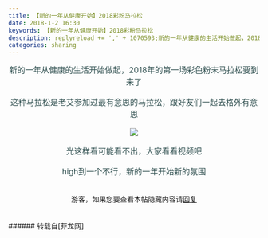```yaml
---
title: 【新的一年从健康开始】2018彩粉马拉松
date: 2018-1-2 16:30
keywords: 【新的一年从健康开始】2018彩粉马拉松
description: replyreload += ',' + 1070593;新的一年从健康的生活开始做起，2018年的第一场彩色粉末马拉松要到来了这种马拉松是老艾参加过最有意思的马拉松，跟好友们一起去格外有意思光这样看可能看不出，大家看看视频吧high到一个不行，新的一年开始新的氛围$('flv_Tbv').innerHTML=(mobileplayer() ? "<iframe height='375' width='500' src='http://www.youtube.com/embed/Unx-p-ifK-o' frameborder=0 allowfullscreen></iframe>" : AC_FL_RunContent('width', '500', 'height', '375', 'allowNetworking', 'internal', 'allowScriptAccess', 'never', 'src', 'http://www.youtube.com/v/Unx-p-ifK-o&hl=zh_CN&fs=1', 'quality', 'high', 'bgcolor', '#ffffff', 'wmode', 'transparent', 'allowfullscreen', 'true'));游客，如果您要查看本帖隐藏内容请回复
categories: sharing
---
```

<td class="t_f" id="postmessage_1070593">

<script type="b33b9e121e71924eaa6a0ae3-text/javascript">replyreload += ',' + 1070593;</script><div align="center"><font size="3"><font color="#2f4f4f">新的一年从健康的生活开始做起，2018年的第一场彩色粉末马拉松要到来了</font></font></div><br/>
<div align="center"><font size="3"><font color="#2f4f4f">这种马拉松是老艾参加过最有意思的马拉松，跟好友们一起去格外有意思</font></font></div><br/>
<div align="center">

<img aid="725160" data-cf-modified-b33b9e121e71924eaa6a0ae3-="" file="data/attachment/forum/201801/02/155350yv6vasippaghzahb.jpg.thumb.jpg" id="aimg_725160" inpost="1" onclick="" onmouseover="" src="http://www.flw.ph/data/attachment/forum/201801/02/155350yv6vasippaghzahb.jpg" style="cursor:pointer" zoomfile="data/attachment/forum/201801/02/155350yv6vasippaghzahb.jpg"/>


</div><br/>
<div align="center"><font size="3"><font color="#2f4f4f">光这样看可能看不出，大家看看视频吧</font></font></div><br/>
<div align="center"><font size="3"><font color="#2f4f4f">high到一个不行，新的一年开始新的氛围</font></font></div><br/>
<div align="center"><span id="flv_Tbv"></span><script reload="1" type="b33b9e121e71924eaa6a0ae3-text/javascript">$('flv_Tbv').innerHTML=(mobileplayer() ? "<iframe height='375' width='500' src='http://www.youtube.com/embed/Unx-p-ifK-o' frameborder=0 allowfullscreen></iframe>" : AC_FL_RunContent('width', '500', 'height', '375', 'allowNetworking', 'internal', 'allowScriptAccess', 'never', 'src', 'http://www.youtube.com/v/Unx-p-ifK-o&hl=zh_CN&fs=1', 'quality', 'high', 'bgcolor', '#ffffff', 'wmode', 'transparent', 'allowfullscreen', 'true'));</script></div><br/>
<div align="center"><div class="locked">游客，如果您要查看本帖隐藏内容请<a data-cf-modified-b33b9e121e71924eaa6a0ae3-="" href="forum.php?mod=post&amp;action=reply&amp;fid=47&amp;tid=308384" onclick="if (!window.__cfRLUnblockHandlers) return false; showWindow('reply', this.href)">回复</a></div></div><br/>
<br/>
</td>
###### 转载自[菲龙网]